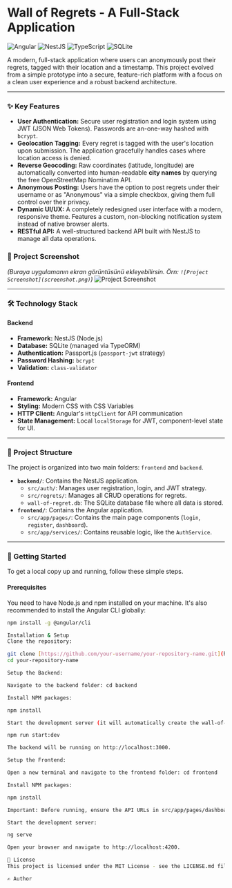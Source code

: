 # Wall of Regrets - A Full-Stack Application

![Angular](https://img.shields.io/badge/Angular-DD0031?style=for-the-badge&logo=angular&logoColor=white)
![NestJS](https://img.shields.io/badge/NestJS-E0234E?style=for-the-badge&logo=nestjs&logoColor=white)
![TypeScript](https://img.shields.io/badge/TypeScript-3178C6?style=for-the-badge&logo=typescript&logoColor=white)
![SQLite](https://img.shields.io/badge/SQLite-07405E?style=for-the-badge&logo=sqlite&logoColor=white)

A modern, full-stack application where users can anonymously post their regrets, tagged with their location and a timestamp. This project evolved from a simple prototype into a secure, feature-rich platform with a focus on a clean user experience and a robust backend architecture.

---

### ✨ Key Features

* **User Authentication:** Secure user registration and login system using JWT (JSON Web Tokens). Passwords are an-one-way hashed with `bcrypt`.
* **Geolocation Tagging:** Every regret is tagged with the user's location upon submission. The application gracefully handles cases where location access is denied.
* **Reverse Geocoding:** Raw coordinates (latitude, longitude) are automatically converted into human-readable **city names** by querying the free OpenStreetMap Nominatim API.
* **Anonymous Posting:** Users have the option to post regrets under their username or as "Anonymous" via a simple checkbox, giving them full control over their privacy.
* **Dynamic UI/UX:** A completely redesigned user interface with a modern, responsive theme. Features a custom, non-blocking notification system instead of native browser alerts.
* **RESTful API:** A well-structured backend API built with NestJS to manage all data operations.

### 📸 Project Screenshot

*(Buraya uygulamanın ekran görüntüsünü ekleyebilirsin. Örn: `![Project Screenshot](screenshot.png)`)*
![Project Screenshot](https://i.imgur.com/gK9Q2eK.png) 

---

### 🛠️ Technology Stack

#### **Backend**
* **Framework:** NestJS (Node.js)
* **Database:** SQLite (managed via TypeORM)
* **Authentication:** Passport.js (`passport-jwt` strategy)
* **Password Hashing:** `bcrypt`
* **Validation:** `class-validator`

#### **Frontend**
* **Framework:** Angular
* **Styling:** Modern CSS with CSS Variables
* **HTTP Client:** Angular's `HttpClient` for API communication
* **State Management:** Local `localStorage` for JWT, component-level state for UI.

---

### 📂 Project Structure

The project is organized into two main folders: `frontend` and `backend`.

* **`backend/`**: Contains the NestJS application.
    * `src/auth/`: Manages user registration, login, and JWT strategy.
    * `src/regrets/`: Manages all CRUD operations for regrets.
    * `wall-of-regret.db`: The SQLite database file where all data is stored.
* **`frontend/`**: Contains the Angular application.
    * `src/app/pages/`: Contains the main page components (`login`, `register`, `dashboard`).
    * `src/app/services/`: Contains reusable logic, like the `AuthService`.

---

### 🚀 Getting Started

To get a local copy up and running, follow these simple steps.

#### **Prerequisites**
You need to have Node.js and npm installed on your machine. It's also recommended to install the Angular CLI globally:
```sh
npm install -g @angular/cli

Installation & Setup
Clone the repository:

git clone [https://github.com/your-username/your-repository-name.git](https://github.com/your-username/your-repository-name.git)
cd your-repository-name

Setup the Backend:

Navigate to the backend folder: cd backend

Install NPM packages:

npm install

Start the development server (it will automatically create the wall-of-regret.db file):

npm run start:dev

The backend will be running on http://localhost:3000.

Setup the Frontend:

Open a new terminal and navigate to the frontend folder: cd frontend

Install NPM packages:

npm install

Important: Before running, ensure the API URLs in src/app/pages/dashboard/dashboard.component.ts point to the correct backend address (http://localhost:3000).

Start the development server:

ng serve

Open your browser and navigate to http://localhost:4200.

📄 License
This project is licensed under the MIT License - see the LICENSE.md file for details.

✍️ Author